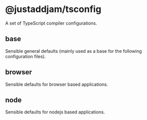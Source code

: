 # @justaddjam/tsconfig

A set of TypeScript compiler configurations.

## base

Sensible general defaults (mainly used as a base for the following configuration files).

## browser

Sensible defaults for browser based applications.

## node

Sensible defaults for nodejs based applications.
